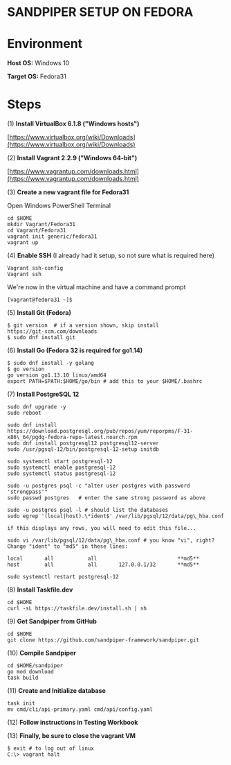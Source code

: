 # SANDPIPER SETUP ON FEDORA

# Environment

**Host OS:** Windows 10

**Target OS:** Fedora31

# Steps

(1) **Install VirtualBox 6.1.8 (&quot;Windows hosts&quot;)**

[https://www.virtualbox.org/wiki/Downloads](https://www.virtualbox.org/wiki/Downloads)

(2) **Install Vagrant 2.2.9 (&quot;Windows 64-bit&quot;)**

[https://www.vagrantup.com/downloads.html](https://www.vagrantup.com/downloads.html)

(3) **Create a new vagrant file for Fedora31**

Open Windows PowerShell Terminal
```
cd $HOME
mkdir Vagrant/Fedora31
cd Vagrant/Fedora31
vagrant init generic/fedora31
vagrant up
```
(4) **Enable SSH** (I already had it setup, so not sure what is required here)
```
Vagrant ssh-config
Vagrant ssh
```
We're now in the virtual machine and have a command prompt
```
[vagrant@fedora31 ~]$
```
(5) **Install Git (Fedora)**
```
$ git version  # if a version shown, skip install
https://git-scm.com/downloads
$ sudo dnf install git
```
(6) **Install Go (Fedora 32 is required for go1.14)**
```
$ sudo dnf install -y golang
$ go version
go version go1.13.10 linux/amd64
export PATH=$PATH:$HOME/go/bin # add this to your $HOME/.bashrc
```
(7) **Install PostgreSQL 12**
```
sudo dnf upgrade -y
sudo reboot

sudo dnf install https://download.postgresql.org/pub/repos/yum/reporpms/F-31-x86\_64/pgdg-fedora-repo-latest.noarch.rpm
sudo dnf install postgresql12 postgresql12-server
sudo /usr/pgsql-12/bin/postgresql-12-setup initdb

sudo systemctl start postgresql-12
sudo systemctl enable postgresql-12
sudo systemctl status postgresql-12

sudo -u postgres psql -c "alter user postgres with password 'strongpass'"
sudo passwd postgres   # enter the same strong password as above

sudo -u postgres psql -l # should list the databases
sudo egrep '(local|host).\*ident$' /var/lib/pgsql/12/data/pg\_hba.conf

if this displays any rows, you will need to edit this file...

sudo vi /var/lib/pgsql/12/data/pg\_hba.conf # you know "vi", right?
Change "ident" to "md5" in these lines:

local       all           all                          **md5**
host        all           all       127.0.0.1/32       **md5**

sudo systemctl restart postgresql-12
```
(8) **Install Taskfile.dev**
```
cd $HOME
curl -sL https://taskfile.dev/install.sh | sh
```
(9) **Get Sandpiper from GitHub**
```
cd $HOME
git clone https://github.com/sandpiper-framework/sandpiper.git
```
(10) **Compile Sandpiper**
```
cd $HOME/sandpiper
go mod download
task build
```
(11) **Create and Initialize database**
```
task init
mv cmd/cli/api-primary.yaml cmd/api/config.yaml
```
(12) **Follow instructions in Testing Workbook**

(13) **Finally, be sure to close the vagrant VM**
```
$ exit # to log out of linux
C:\> vagrant halt
```
